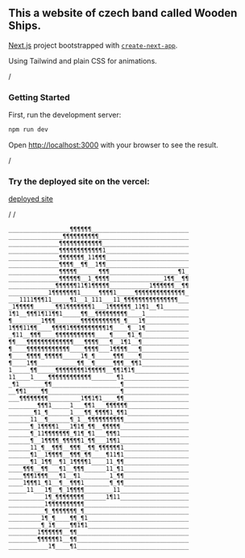 ## This a website of czech band called Wooden Ships.



[Next.js](https://nextjs.org/) project bootstrapped with [`create-next-app`](https://github.com/vercel/next.js/tree/canary/packages/create-next-app).

Using Tailwind and plain CSS for animations.

/
### Getting Started

First, run the development server:

```bash
npm run dev
```

Open [http://localhost:3000](http://localhost:3000) with your browser to see the result.

/
### Try the deployed site on the vercel:
[deployed site](https://wooden-ships-itj6pm22l-jan-blaska.vercel.app/)

/
/

```
_________________¶¶¶¶¶¶___________________________
_______________¶¶¶¶¶¶¶¶¶¶_________________________
______________¶¶¶¶¶¶¶¶¶¶¶¶________________________
______________¶¶¶¶¶¶¶¶¶¶¶¶1_______________________
______________¶¶¶¶¶¶¶_11¶¶¶_______________________
______________¶¶¶¶__¶¶__1¶¶_______________________
______________¶¶¶¶¶______¶¶¶___________________¶1_
______________¶¶¶¶¶¶__1_¶¶¶¶_______________1¶¶__¶¶
_____________¶¶¶¶¶¶11¶1¶¶¶¶¶___________1¶¶¶¶¶¶__¶¶
___________1¶¶¶¶¶¶¶1_____¶¶¶¶1_____¶¶¶¶¶¶¶¶¶¶¶¶¶¶_
___1111¶¶¶11_____¶1__1_111___11_¶¶¶¶¶¶¶¶¶¶¶¶¶¶¶___
_1¶¶¶¶¶______¶¶1¶¶¶¶¶¶¶1___1¶¶¶¶¶¶_11¶1__¶1_______
1¶1__¶¶¶1¶11¶¶1_____¶¶__¶¶¶¶¶¶¶¶¶____1____________
¶________1¶¶¶_______¶¶¶¶¶¶¶¶¶¶¶_¶___1¶____________
1¶¶¶11¶¶____¶¶¶¶1¶¶¶¶¶¶¶¶¶¶1¶____¶__1¶____________
_¶11__¶¶¶____¶¶¶¶¶¶¶¶¶¶¶____¶____¶1_¶_____________
¶¶___¶¶¶¶¶¶¶¶¶¶¶¶¶___¶¶¶¶___¶__1¶1__¶_____________
¶____¶¶¶¶¶¶¶¶¶¶¶¶____¶¶¶¶___1¶¶¶¶___¶_____________
¶____¶¶¶¶_¶¶¶¶¶_____1¶_¶_____¶¶¶____¶_____________
¶____1¶¶___________¶¶__¶_____¶¶¶__¶¶1_____________
1_____¶¶_____¶¶¶¶¶¶¶¶1¶¶¶¶¶__¶¶1¶1¶_______________
11____1____¶¶¶¶¶¶¶¶¶¶¶¶_______¶1__________________
_¶1_______¶¶___________________¶__________________
__¶¶1____¶¶____________________¶__________________
___¶¶¶¶¶¶¶¶_________1¶¶1¶1____¶¶__________________
________¶¶¶1_____1___¶¶1___¶¶¶¶¶¶_________________
_______¶1_¶______1___¶¶_¶¶¶¶1_¶¶1_________________
______11__¶______¶_1__¶¶¶¶¶¶¶¶¶¶__________________
______¶_1¶¶¶¶1___1¶1¶_¶¶__¶¶¶¶¶___________________
______¶_11¶¶¶¶¶¶¶_¶1¶_¶1___¶¶¶1___________________
______¶__1¶¶¶¶_¶¶¶¶¶1_¶¶___1¶¶1___________________
______11_¶__¶¶¶__¶¶¶__¶¶_¶¶¶¶¶¶1__________________
______¶1__1¶¶¶¶__¶¶¶_¶¶____¶11¶1__________________
______¶1_1¶¶__¶1_1¶¶¶¶1____11_¶¶__________________
____¶¶¶__¶¶___¶1__¶¶¶______11_¶1__________________
____¶¶¶1¶¶¶___¶1__¶1________1_¶¶__________________
____1¶¶¶1_¶1__¶__¶¶¶1_______¶_¶¶__________________
_____11___1¶__¶_1¶¶¶¶________11___________________
__________1¶_¶¶¶¶¶¶¶¶______1¶11___________________
__________1¶¶¶¶¶¶¶¶¶¶_____________________________
__________¶_¶¶¶¶¶¶¶_¶_____________________________
_________1¶_¶____¶¶_¶1____________________________
_________¶_1¶____¶¶1¶1____________________________
________1¶¶¶¶¶¶__¶¶_______________________________
________¶¶¶¶¶¶1__¶¶_______________________________
___________1¶____¶1_______________________________

```